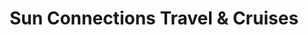 ---
title: "Sun Connections Travel & Cruises"
url: /beaverton/sun-connections-travel-and-cruises/
shop: travel agency
---